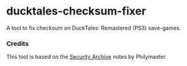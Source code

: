 # ducktales-checksum-fixer

A tool to fix checksum on DuckTales: Remastered (PS3) save-games.

### Credits

This tool is based on the [Security Archive](https://community.wemod.com/t/philymasters-security-archive/3923) notes by Philymaster
